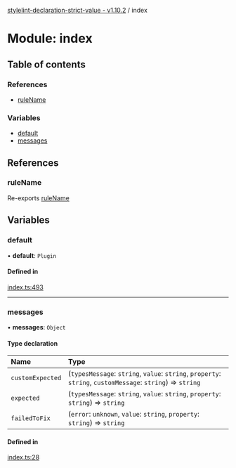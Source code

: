 [stylelint-declaration-strict-value - v1.10.2](../README.md) / index

# Module: index

## Table of contents

### References

- [ruleName](index.md#rulename)

### Variables

- [default](index.md#default)
- [messages](index.md#messages)

## References

### ruleName

Re-exports [ruleName](defaults.md#rulename)

## Variables

### default

• **default**: `Plugin`

#### Defined in

[index.ts:493](https://github.com/AndyOGo/stylelint-declaration-strict-value/blob/9f51f9e/src/index.ts#L493)

___

### messages

• **messages**: `Object`

#### Type declaration

| Name | Type |
| :------ | :------ |
| `customExpected` | (`typesMessage`: `string`, `value`: `string`, `property`: `string`, `customMessage`: `string`) => `string` |
| `expected` | (`typesMessage`: `string`, `value`: `string`, `property`: `string`) => `string` |
| `failedToFix` | (`error`: `unknown`, `value`: `string`, `property`: `string`) => `string` |

#### Defined in

[index.ts:28](https://github.com/AndyOGo/stylelint-declaration-strict-value/blob/9f51f9e/src/index.ts#L28)
